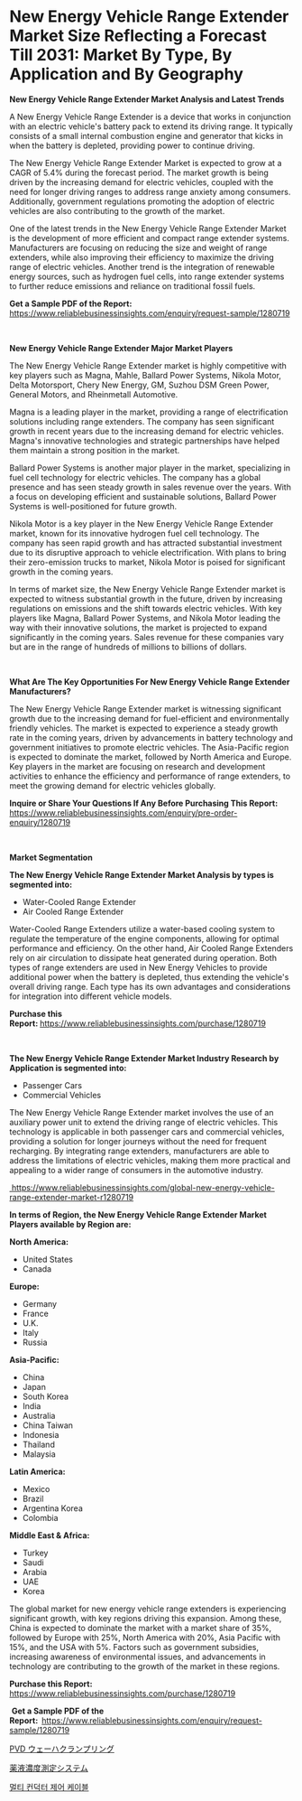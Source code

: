 <p><h1>New Energy Vehicle Range Extender Market Size Reflecting a Forecast Till 2031: Market By Type, By Application and By Geography</h1></p><p><strong>New Energy Vehicle Range Extender Market Analysis and Latest Trends</strong></p>
<p><p>A New Energy Vehicle Range Extender is a device that works in conjunction with an electric vehicle's battery pack to extend its driving range. It typically consists of a small internal combustion engine and generator that kicks in when the battery is depleted, providing power to continue driving. </p><p>The New Energy Vehicle Range Extender Market is expected to grow at a CAGR of 5.4% during the forecast period. The market growth is being driven by the increasing demand for electric vehicles, coupled with the need for longer driving ranges to address range anxiety among consumers. Additionally, government regulations promoting the adoption of electric vehicles are also contributing to the growth of the market.</p><p>One of the latest trends in the New Energy Vehicle Range Extender Market is the development of more efficient and compact range extender systems. Manufacturers are focusing on reducing the size and weight of range extenders, while also improving their efficiency to maximize the driving range of electric vehicles. Another trend is the integration of renewable energy sources, such as hydrogen fuel cells, into range extender systems to further reduce emissions and reliance on traditional fossil fuels.</p></p>
<p><strong>Get a Sample PDF of the Report:&nbsp;</strong> <a href="https://www.reliablebusinessinsights.com/enquiry/request-sample/1280719">https://www.reliablebusinessinsights.com/enquiry/request-sample/1280719</a></p>
<p>&nbsp;</p>
<p><strong>New Energy Vehicle Range Extender Major Market Players</strong></p>
<p><p>The New Energy Vehicle Range Extender market is highly competitive with key players such as Magna, Mahle, Ballard Power Systems, Nikola Motor, Delta Motorsport, Chery New Energy, GM, Suzhou DSM Green Power, General Motors, and Rheinmetall Automotive. </p><p>Magna is a leading player in the market, providing a range of electrification solutions including range extenders. The company has seen significant growth in recent years due to the increasing demand for electric vehicles. Magna's innovative technologies and strategic partnerships have helped them maintain a strong position in the market.</p><p>Ballard Power Systems is another major player in the market, specializing in fuel cell technology for electric vehicles. The company has a global presence and has seen steady growth in sales revenue over the years. With a focus on developing efficient and sustainable solutions, Ballard Power Systems is well-positioned for future growth.</p><p>Nikola Motor is a key player in the New Energy Vehicle Range Extender market, known for its innovative hydrogen fuel cell technology. The company has seen rapid growth and has attracted substantial investment due to its disruptive approach to vehicle electrification. With plans to bring their zero-emission trucks to market, Nikola Motor is poised for significant growth in the coming years.</p><p>In terms of market size, the New Energy Vehicle Range Extender market is expected to witness substantial growth in the future, driven by increasing regulations on emissions and the shift towards electric vehicles. With key players like Magna, Ballard Power Systems, and Nikola Motor leading the way with their innovative solutions, the market is projected to expand significantly in the coming years. Sales revenue for these companies vary but are in the range of hundreds of millions to billions of dollars.</p></p>
<p>&nbsp;</p>
<p><strong>What Are The Key Opportunities For New Energy Vehicle Range Extender Manufacturers?</strong></p>
<p><p>The New Energy Vehicle Range Extender market is witnessing significant growth due to the increasing demand for fuel-efficient and environmentally friendly vehicles. The market is expected to experience a steady growth rate in the coming years, driven by advancements in battery technology and government initiatives to promote electric vehicles. The Asia-Pacific region is expected to dominate the market, followed by North America and Europe. Key players in the market are focusing on research and development activities to enhance the efficiency and performance of range extenders, to meet the growing demand for electric vehicles globally.</p></p>
<p><strong>Inquire or Share Your Questions If Any Before Purchasing This Report:</strong> <a href="https://www.reliablebusinessinsights.com/enquiry/pre-order-enquiry/1280719">https://www.reliablebusinessinsights.com/enquiry/pre-order-enquiry/1280719</a></p>
<p>&nbsp;</p>
<p><strong>Market Segmentation</strong></p>
<p><strong>The New Energy Vehicle Range Extender Market Analysis by types is segmented into:</strong></p>
<p><ul><li>Water-Cooled Range Extender</li><li>Air Cooled Range Extender</li></ul></p>
<p><p>Water-Cooled Range Extenders utilize a water-based cooling system to regulate the temperature of the engine components, allowing for optimal performance and efficiency. On the other hand, Air Cooled Range Extenders rely on air circulation to dissipate heat generated during operation. Both types of range extenders are used in New Energy Vehicles to provide additional power when the battery is depleted, thus extending the vehicle's overall driving range. Each type has its own advantages and considerations for integration into different vehicle models.</p></p>
<p><strong>Purchase this Report:&nbsp;</strong><a href="https://www.reliablebusinessinsights.com/purchase/1280719">https://www.reliablebusinessinsights.com/purchase/1280719</a></p>
<p>&nbsp;</p>
<p><strong>The New Energy Vehicle Range Extender Market Industry Research by Application is segmented into:</strong></p>
<p><ul><li>Passenger Cars</li><li>Commercial Vehicles</li></ul></p>
<p><p>The New Energy Vehicle Range Extender market involves the use of an auxiliary power unit to extend the driving range of electric vehicles. This technology is applicable in both passenger cars and commercial vehicles, providing a solution for longer journeys without the need for frequent recharging. By integrating range extenders, manufacturers are able to address the limitations of electric vehicles, making them more practical and appealing to a wider range of consumers in the automotive industry.</p></p>
<p><a href="https://www.reliablebusinessinsights.com/global-new-energy-vehicle-range-extender-market-r1280719">&nbsp;https://www.reliablebusinessinsights.com/global-new-energy-vehicle-range-extender-market-r1280719</a></p>
<p><strong>In terms of Region, the New Energy Vehicle Range Extender Market Players available by Region are:</strong></p>
<p>
    <p> <strong> North America: </strong>
        <ul>
            <li>United States</li>
            <li>Canada</li>
        </ul>
        </p> 
    <p> <strong> Europe: </strong>
        <ul>
            <li>Germany</li>
            <li>France</li>
            <li>U.K.</li>
            <li>Italy</li>
            <li>Russia</li>
        </ul>
        </p> 
    <p> <strong> Asia-Pacific: </strong>
        <ul>
            <li>China</li>
            <li>Japan</li>
            <li>South Korea</li>
            <li>India</li>
            <li>Australia</li>
            <li>China Taiwan</li>
            <li>Indonesia</li>
            <li>Thailand</li>
            <li>Malaysia</li>
        </ul>
        </p> 
    <p> <strong> Latin America: </strong>
        <ul>
            <li>Mexico</li>
            <li>Brazil</li>
            <li>Argentina Korea</li>
            <li>Colombia</li>
        </ul>
        </p> 
    <p> <strong> Middle East & Africa: </strong>
        <ul>
            <li>Turkey</li>
            <li>Saudi</li>
            <li>Arabia</li>
            <li>UAE</li>
            <li>Korea</li>
        </ul>
    </p>
    </p>
<p><p>The global market for new energy vehicle range extenders is experiencing significant growth, with key regions driving this expansion. Among these, China is expected to dominate the market with a market share of 35%, followed by Europe with 25%, North America with 20%, Asia Pacific with 15%, and the USA with 5%. Factors such as government subsidies, increasing awareness of environmental issues, and advancements in technology are contributing to the growth of the market in these regions.</p></p>
<p><strong>Purchase this Report: </strong><a href="https://www.reliablebusinessinsights.com/purchase/1280719">https://www.reliablebusinessinsights.com/purchase/1280719</a></p>
<p>&nbsp;<strong>Get a Sample PDF of the Report:&nbsp;&nbsp;</strong><a href="https://www.reliablebusinessinsights.com/enquiry/request-sample/1280719">https://www.reliablebusinessinsights.com/enquiry/request-sample/1280719</a></p>
<p><strong></strong></p>
<p><p><a href="https://github.com/EstaSprer20231/Market-Research-Report-List-1/blob/main/464959398632.md">PVD ウェーハクランプリング</a></p><p><a href="https://github.com/klon646/Market-Research-Report-List-1/blob/main/615434898633.md">薬液濃度測定システム</a></p><p><a href="https://github.com/solomonbode85/Market-Research-Report-List-1/blob/main/933088090078.md">멀티 컨덕터 제어 케이블</a></p></p>